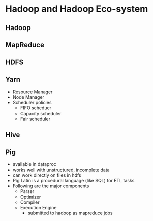 # Hadoop and Hadoop Eco-system
## Hadoop
## MapReduce
## HDFS
## Yarn
- Resource Manager
- Node Manager
- Scheduler policies
  - FIFO scheduer
  - Capacity scheduler
  - Fair scheduler
## Hive
## Pig
- available in dataproc
- works well with unstructured, incomplete data
- can work directly on files in hdfs
- Pig Latin is a procedural language (like SQL) for ETL tasks
- Following are the major components
  - Parser
  - Optimizer
  - Compiler
  - Execution Engine
    - submitted to hadoop as mapreduce jobs
